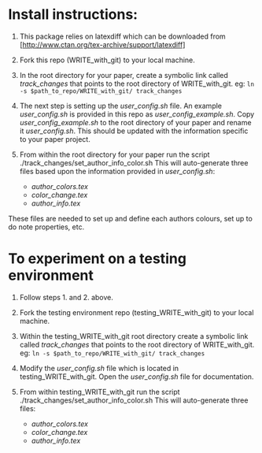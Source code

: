 # Install instructions:

1. This package relies on latexdiff which can be downloaded from [http://www.ctan.org/tex-archive/support/latexdiff]

2. Fork this repo (WRITE_with_git) to your local machine.

4. In the root directory for your paper, create a symbolic link called *track_changes* that points to the root directory of WRITE_with_git. eg: 
 `ln -s $path_to_repo/WRITE_with_git/ track_changes`

5. The next step is setting up the *user_config.sh* file. An example *user_config.sh* is provided in this repo as *user_config_example.sh*. Copy *user_config_example.sh* to the root directory of your paper and rename it *user_config.sh*. This should be updated with the information specific to your paper project.

6. From within the root directory for your paper run the script ./track_changes/set_author_info_color.sh This will auto-generate three files based upon the information provided in *user_config.sh*:
   - *author_colors.tex*
   - *color_change.tex*
   - *author_info.tex*
  
These files are needed to set up and define each authors colours, set up to do note properties, etc.

# To experiment on a testing environment

1. Follow steps 1. and 2. above.

3. Fork the testing environment repo (testing_WRITE_with_git) to your local machine. 

4. Within the testing_WRITE_with_git root directory create a symbolic link called *track_changes* that points to the root directory of WRITE_with_git. eg: 
 `ln -s $path_to_repo/WRITE_with_git/ track_changes`

5. Modify the *user_config.sh* file which is located in testing_WRITE_with_git. Open the *user_config.sh* file for documentation.

6. From within testing_WRITE_with_git run the script ./track_changes/set_author_info_color.sh This will auto-generate three files:
   - *author_colors.tex*
   - *color_change.tex*
   - *author_info.tex*
